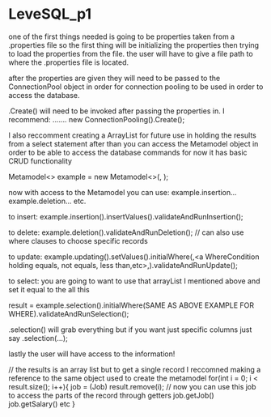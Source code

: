# LeveSQL_p1
one of the first things needed is going to be properties taken from a .properties file
so the first thing will be initializing the properties then trying to load the properties from the file.  the user will have to give a file path to where the .properties file is located.

after the properties are given they will need to be passed to the ConnectionPool object in order for connection pooling to be used in order to access the database.

.Create() will need to be invoked after passing the properties in.  I recommend:
 ....... new ConnectionPooling(<name of reference to Properties>).Create();
  
  I also reccomment creating a ArrayList for future use in holding the results from a select statement
  after than you can access the Metamodel object in order to be able to access the database commands for now it has basic CRUD functionality
  
  Metamodel<<name of model>> example = new Metamodel<>(<name of model>, <variable holding the connection pool>);
  
 now with access to the Metamodel you can use:
 example.insertion...
 example.deletion...
 etc.
 
 to insert:
 example.insertion(<any number of strings representing columnNames>).insertValues(<any number of strings representing what data you want inserted>).validateAndRunInsertion();

to delete:
 example.deletion().validateAndRunDeletion(); // can also use where clauses to choose specific records
 
 to update:
  example.updating(<any number of strings representing columnNames>).setValues(<any number of strings representing what data you want updated>).initialWhere(<columns>,<a WhereCondition holding equals, not equals, less than,etc>,<data to compare with>).validateAndRunUpdate();
  
  
 to select:
 you are going to want to use that arrayList I mentioned above and set it equal to the all this
 
 result = example.selection().initialWhere(SAME AS ABOVE EXAMPLE FOR WHERE).validateAndRunSelection();
 
 .selection() will grab everything but if you want just specific columns just say .selection(<column><column><etc>...);
 
  
  
  lastly the user will have access to the information!
  
  // the results is an array list but to get a single record I reccomned making a reference to the same object used to create the metamodel
  for(int i = 0; i < result.size(); i++){
    job = (Job) result.remove(i);
    // now you can use this job to access the parts of the record through getters
    job.getJob()
    job.getSalary()
    etc
  }
